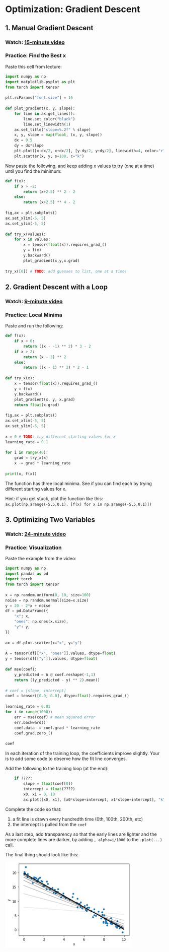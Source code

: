 # Optimization: Gradient Descent

## 1. Manual Gradient Descent

### Watch: [15-minute video](https://youtu.be/jXiIZW69Xy0)

### Practice: Find the Best x

Paste this cell from lecture:

```python
import numpy as np
import matplotlib.pyplot as plt
from torch import tensor

plt.rcParams["font.size"] = 16

def plot_gradient(x, y, slope):
    for line in ax.get_lines():
        line.set_color("black")
        line.set_linewidth(1)
    ax.set_title("slope=%.2f" % slope)
    x, y, slope = map(float, (x, y, slope))
    dx = 0.5
    dy = dx*slope
    plt.plot([x-dx/2, x+dx/2], [y-dy/2, y+dy/2], linewidth=4, color="r")
    plt.scatter(x, y, s=100, c="k")
```

Now paste the following, and keep adding x values to try (one at a
time) until you find the minimum:

```python
def f(x):
    if x > -2:
        return (x+2.5) ** 2 - 2
    else:
        return (x+2.5) ** 4 - 2

fig,ax = plt.subplots()
ax.set_xlim(-5, 5)
ax.set_ylim(-5, 5)

def try_x(values):
    for x in values:
        x = tensor(float(x)).requires_grad_()
        y = f(x)
        y.backward()
        plot_gradient(x,y,x.grad)

try_x([0]) # TODO: add guesses to list, one at a time!
```

## 2. Gradient Descent with a Loop

### Watch: [9-minute video](https://youtu.be/-_fRFKBGrEk)

### Practice: Local Minima

Paste and run the following:

```python
def f(x):
    if x < 0:
        return ((x - -1) ** 2) * 3 - 2
    if x > 2:
        return (x - 3) ** 2
    else:
        return ((x - 1) ** 2) * 2 - 1

def try_x(x):
    x = tensor(float(x)).requires_grad_()
    y = f(x)
    y.backward()
    plot_gradient(x, y, x.grad)
    return float(x.grad)

fig,ax = plt.subplots()
ax.set_xlim(-5, 5)
ax.set_ylim(-5, 5)

x = 0 # TODO: try different starting values for x
learning_rate = 0.1

for i in range(40):
    grad = try_x(x)
    x -= grad * learning_rate
    
print(x, f(x))
```

The function has three local minima.  See if you can find each by
trying different starting values for x.

Hint: if you get stuck, plot the function like this: `ax.plot(np.arange(-5,5,0.1), [f(x) for x in np.arange(-5,5,0.1)])`

## 3. Optimizing Two Variables

### Watch: [24-minute video](https://youtu.be/4aCiz9VHvDQ)

### Practice: Visualization

Paste the example from the video:

```python
import numpy as np
import pandas as pd
import torch
from torch import tensor

x = np.random.uniform(0, 10, size=100)
noise = np.random.normal(size=x.size)
y = 20 - 2*x + noise
df = pd.DataFrame({
    "x": x,
    "ones": np.ones(x.size),
    "y": y,
})

ax = df.plot.scatter(x="x", y="y")

A = tensor(df[["x", "ones"]].values, dtype=float)
y = tensor(df[["y"]].values, dtype=float)

def mse(coef):
    y_predicted = A @ coef.reshape(-1,1)
    return ((y_predicted - y) ** 2).mean()

# coef = [slope, intercept]
coef = tensor([0.0, 0.0], dtype=float).requires_grad_()

learning_rate = 0.01
for i in range(1000):
    err = mse(coef) # mean squared error
    err.backward()
    coef.data -= coef.grad * learning_rate
    coef.grad.zero_()

coef
```

In each iteration of the training loop, the coefficients improve
slightly.  Your is to add some code to observe how the fit line
converges.

Add the following to the training loop (at the end):

```python
    if ????:
        slope = float(coef[0])
        intercept = float(????)
        x0, x1 = 0, 10
        ax.plot([x0, x1], [x0*slope+intercept, x1*slope+intercept], "k")
```

Complete the code so that:
1. a fit line is drawn every hundredth time (0th, 100th, 200th, etc)
2. the intercept is pulled from the `coef`

As a last step, add transparency so that the early lines are lighter
and the more complete lines are darker, by adding `, alpha=i/1000` to
the `.plot(...)` call.

The final thing should look like this:

<img src="part3.png" width=400>
